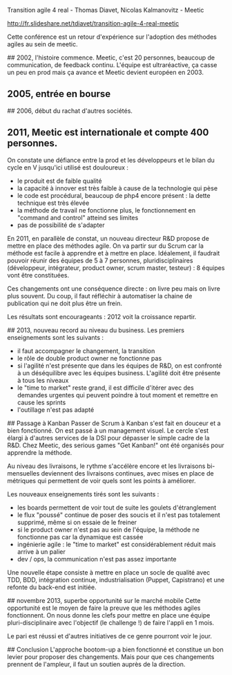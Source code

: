 Transition agile 4 real - Thomas Diavet, Nicolas Kalmanovitz - Meetic

http://fr.slideshare.net/tdiavet/transition-agile-4-real-meetic

Cette conférence est un retour d'expérience sur l'adoption des méthodes agiles au sein de meetic.

## 2002, l'histoire commence.
Meetic, c'est 20 personnes, beaucoup de communication, de feedback continu. L'équipe est ultraréactive, ça casse un peu en prod mais ça avance et Meetic devient européen en 2003.

## 2005, entrée en bourse

## 2006, début du rachat d'autres sociétés.

## 2011, Meetic est internationale et compte 400 personnes.
On constate une défiance entre la prod et les développeurs et le bilan du cycle en V jusqu'ici utilisé est douloureux :
 - le produit est de faible qualité
 - la capacité à innover est très faible à cause de la technologie qui pèse
 - le code est procédural, beaucoup de php4 encore présent : la dette technique est très élevée
 - la méthode de travail ne fonctionne plus, le fonctionnement en "command and control" atteind ses limites
 - pas de possibilité de s'adapter

 En 2011, en parallèle de constat, un nouveau directeur R&D propose de mettre en place des méthodes agile. On va partir sur du Scrum car la méthode est facile à apprendre et à mettre en place. Idéalement, il faudrait pouvoir réunir des équipes de 5 à 7 personnes, pluridisciplinaires (développeur, intégrateur, product owner, scrum master, testeur) : 8 équipes vont être constituées.

 Ces changements ont une conséquence directe : on livre peu mais on livre plus souvent. Du coup, il faut réfléchir à automatiser la chaine de publication qui ne doit plus être un frein.

 Les résultats sont encourageants : 2012 voit la croissance repartir.

 ## 2013, nouveau record au niveau du business.
 Les premiers enseignements sont les suivants :
  - il faut accompagner le changement, la transition
  - le rôle de double product owner ne fonctionne pas
  - si l'agilité n'est présente que dans les équipes de R&D, on est confronté à un déséquilibre avec les équipes business. L'agilité doit être présente à tous les niveaux
  - le "time to market" reste grand, il est difficile d'itérer avec des demandes urgentes qui peuvent poindre à tout moment et remettre en cause les sprints
  - l'outillage n'est pas adapté

## Passage à Kanban
Passer de Scrum à Kanban s'est fait en douceur et a bien fonctionné. On est passé à un management visuel. Le cercle s'est élargi à d'autres services de la DSI pour dépasser le simple cadre de la R&D.
Chez Meetic, des serious games "Get Kanban!" ont été organisés pour apprendre la méthode.

Au niveau des livraisons, le rythme s'accélère encore et les livraisons bi-mensuelles deviennent des livraisons continues, avec mises en place de métriques qui permettent de voir quels sont les points à améliorer.

Les nouveaux enseignements tirés sont les suivants :
 - les boards permettent de voir tout de suite les goulets d'étranglement
 - le flux "poussé" continue de poser des soucis et il n'est pas totalement supprimé, même si on essaie de le freiner
 - si le product owner n'est pas au sein de l'équipe, la méthode ne fonctionne pas car la dynamique est cassée
 - ingénierie agile : le "time to market" est considérablement réduit mais arrive à un palier
 - dev / ops, la communication n'est pas assez importante

Une nouvelle étape consiste à mettre en place un socle de qualité avec TDD, BDD, intégration continue, industrialisation (Puppet, Capistrano) et une refonte du back-end est initiée.

## novembre 2013, superbe opportunité sur le marché mobile
Cette opportunité est le moyen de faire la preuve que les méthodes agiles fonctionnent. On nous donne les clefs pour mettre en place une équipe pluri-disciplinaire avec l'objectif (le challenge !) de faire l'appli en 1 mois.

Le pari est réussi et d'autres initiatives de ce genre pourront voir le jour.

## Conclusion
L'approche bootom-up a bien fonctionné et constitue un bon levier pour proposer des changements. Mais pour que ces changements prennent de l'ampleur, il faut un soutien auprès de la direction.